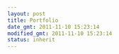 ```yaml
---
layout: post
title: Portfolio
date_gmt: 2011-11-10 15:23:14
modified_gmt: 2011-11-10 15:23:14
status: inherit
---
```


